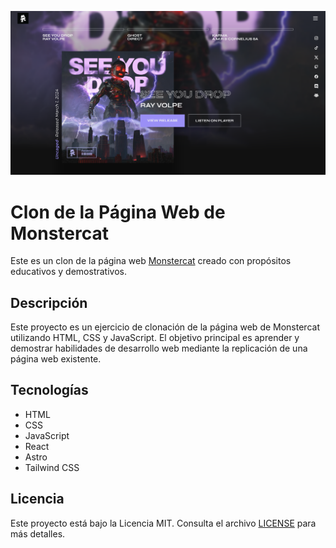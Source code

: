 ![Monstercat Clone](public/screenshot.png)

# Clon de la Página Web de Monstercat

Este es un clon de la página web [Monstercat](https://www.monstercat.com/) creado con propósitos educativos y demostrativos.

## Descripción

Este proyecto es un ejercicio de clonación de la página web de Monstercat utilizando HTML, CSS y JavaScript. El objetivo principal es aprender y demostrar habilidades de desarrollo web mediante la replicación de una página web existente.

## Tecnologías

- HTML
- CSS
- JavaScript
- React
- Astro
- Tailwind CSS

## Licencia

Este proyecto está bajo la Licencia MIT. Consulta el archivo [LICENSE](LICENSE) para más detalles.
